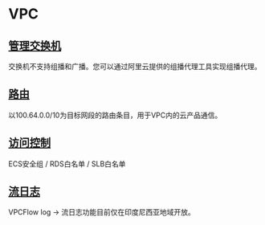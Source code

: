 # VPC

## [管理交换机](https://help.aliyun.com/document_detail/65387.html)
交换机不支持组播和广播。您可以通过阿里云提供的组播代理工具实现组播代理。

## [路由](https://help.aliyun.com/document_detail/49002.html)
以100.64.0.0/10为目标网段的路由条目，用于VPC内的云产品通信。

## [访问控制](https://help.aliyun.com/document_detail/65409.html)
ECS安全组 / RDS白名单 / SLB白名单

## [流日志](https://help.aliyun.com/document_detail/90628.html)
VPCFlow log → 流日志功能目前仅在印度尼西亚地域开放。
